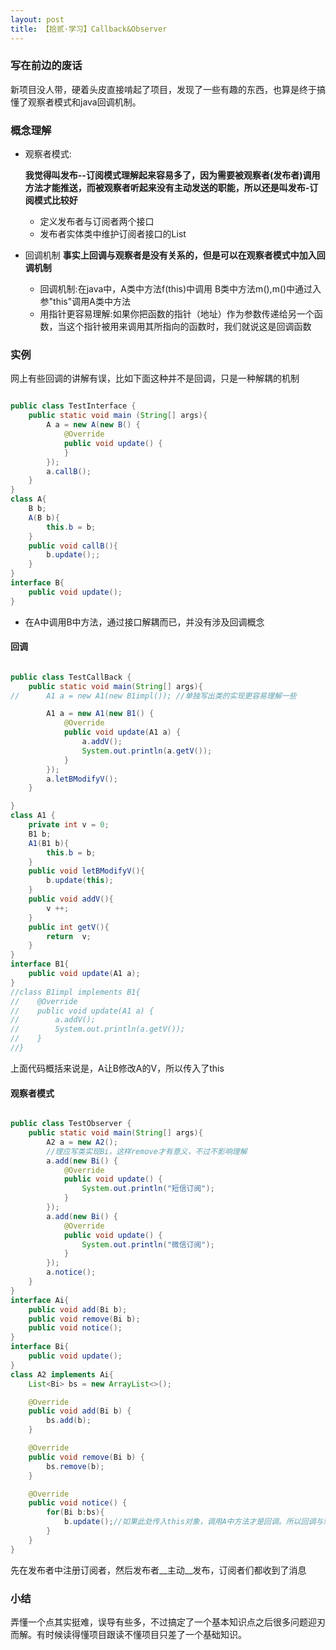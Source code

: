 ```yaml
---
layout: post
title: 【拾贰·学习】Callback&Observer
---
```


### 写在前边的废话

新项目没人带，硬着头皮直接啃起了项目，发现了一些有趣的东西，也算是终于搞懂了观察者模式和java回调机制。

### 概念理解

- 观察者模式:

  __我觉得叫发布--订阅模式理解起来容易多了，因为需要被观察者(发布者)调用方法才能推送，而被观察者听起来没有主动发送的职能，所以还是叫发布-订阅模式比较好__
  - 定义发布者与订阅者两个接口
  - 发布者实体类中维护订阅者接口的List

- 回调机制
  __事实上回调与观察者是没有关系的，但是可以在观察者模式中加入回调机制__
  - 回调机制:在java中，A类中方法f(this)中调用 B类中方法m(),m()中通过入参"this"调用A类中方法
  - 用指针更容易理解:如果你把函数的指针（地址）作为参数传递给另一个函数，当这个指针被用来调用其所指向的函数时，我们就说这是回调函数

  
### 实例

网上有些回调的讲解有误，比如下面这种并不是回调，只是一种解耦的机制

```java

public class TestInterface {
    public static void main (String[] args){
        A a = new A(new B() {
            @Override
            public void update() {
            }
        });
        a.callB();
    }
}
class A{
    B b;
    A(B b){
        this.b = b;
    }
    public void callB(){
        b.update();;
    }
}
interface B{
    public void update();
}
```

- 在A中调用B中方法，通过接口解耦而已，并没有涉及回调概念

#### 回调

```java

public class TestCallBack {
    public static void main(String[] args){
//      A1 a = new A1(new B1impl()); //单独写出类的实现更容易理解一些

        A1 a = new A1(new B1() {
            @Override
            public void update(A1 a) {
                a.addV();
                System.out.println(a.getV());
            }
        });
        a.letBModifyV();
    }

}
class A1 {
    private int v = 0;
    B1 b;
    A1(B1 b){
        this.b = b;
    }
    public void letBModifyV(){
        b.update(this);
    }
    public void addV(){
        v ++;
    }
    public int getV(){
        return  v;
    }
}
interface B1{
    public void update(A1 a);
}
//class B1impl implements B1{
//    @Override
//    public void update(A1 a) {
//        a.addV();
//        System.out.println(a.getV());
//    }
//}
```

上面代码概括来说是，A让B修改A的V，所以传入了this

#### 观察者模式

```java

public class TestObserver {
    public static void main(String[] args){
        A2 a = new A2();
        //理应写类实现Bi，这样remove才有意义，不过不影响理解
        a.add(new Bi() {
            @Override
            public void update() {
                System.out.println("短信订阅");
            }
        });
        a.add(new Bi() {
            @Override
            public void update() {
                System.out.println("微信订阅");
            }
        });
        a.notice();
    }
}
interface Ai{
    public void add(Bi b);
    public void remove(Bi b);
    public void notice();
}
interface Bi{
    public void update();
}
class A2 implements Ai{
    List<Bi> bs = new ArrayList<>();

    @Override
    public void add(Bi b) {
        bs.add(b);
    }

    @Override
    public void remove(Bi b) {
        bs.remove(b);
    }

    @Override
    public void notice() {
        for(Bi b:bs){
            b.update();//如果此处传入this对象，调用A中方法才是回调。所以回调与观察者模式本身没有任何关系
        }
    }
}
```

先在发布者中注册订阅者，然后发布者__主动__发布，订阅者们都收到了消息

### 小结

弄懂一个点其实挺难，误导有些多，不过搞定了一个基本知识点之后很多问题迎刃而解。有时候读得懂项目跟读不懂项目只差了一个基础知识。
